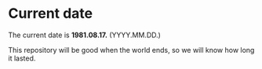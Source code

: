 # Current date

The current date is **1981.08.17.** (YYYY.MM.DD.)

This repository will be good when the world ends, so we will know how long it lasted.